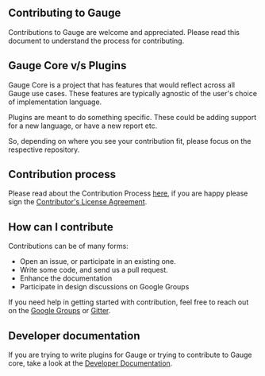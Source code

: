 ## Contributing to Gauge

Contributions to Gauge are welcome and appreciated. Please read this document to understand the process for contributing.

## Gauge Core v/s Plugins

Gauge Core is a project that has features that would reflect across all Gauge use cases. These features are typically agnostic of the user's choice of implementation language.

Plugins are meant to do something specific. These could be adding support for a new language, or have a new report etc.

So, depending on where you see your contribution fit, please focus on the respective repository.

## Contribution process

Please read about the Contribution Process [here](http://getgauge.io/contribute/), if you are happy please sign the [Contributor's License Agreement](http://getgauge.io/cla/).

## How can I contribute

Contributions can be of many forms:

- Open an issue, or participate in an existing one.
- Write some code, and send us a pull request.
- Enhance the documentation
- Participate in design discussions on Google Groups

If you need help in getting started with contribution, feel free to reach out on the [Google Groups](https://groups.google.com/forum/#!forum/getgauge) or [Gitter](https://gitter.im/getgauge/chat).

## Developer documentation

If you are trying to write plugins for Gauge or trying to contribute to Gauge core, take a look at the [Developer Documentation](https://github.com/getgauge/gauge/wiki/Gauge-Technical-Documentation).
